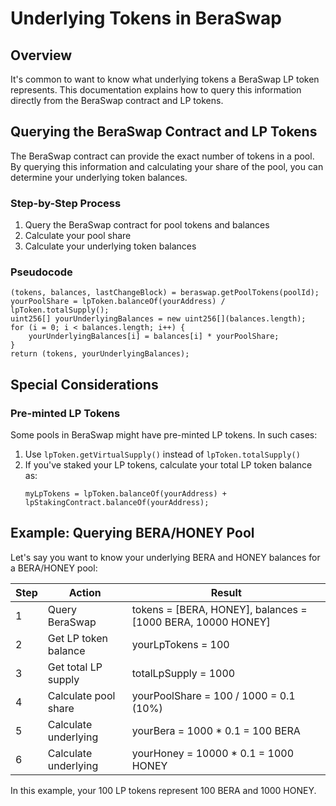 # Underlying Tokens in BeraSwap

## Overview

It's common to want to know what underlying tokens a BeraSwap LP token represents. This documentation explains how to query this information directly from the BeraSwap contract and LP tokens.

## Querying the BeraSwap Contract and LP Tokens

The BeraSwap contract can provide the exact number of tokens in a pool. By querying this information and calculating your share of the pool, you can determine your underlying token balances.

### Step-by-Step Process

1. Query the BeraSwap contract for pool tokens and balances
2. Calculate your pool share
3. Calculate your underlying token balances

### Pseudocode

```solidity
(tokens, balances, lastChangeBlock) = beraswap.getPoolTokens(poolId);
yourPoolShare = lpToken.balanceOf(yourAddress) / lpToken.totalSupply();
uint256[] yourUnderlyingBalances = new uint256[](balances.length);
for (i = 0; i < balances.length; i++) {
    yourUnderlyingBalances[i] = balances[i] * yourPoolShare;
}
return (tokens, yourUnderlyingBalances);
```

## Special Considerations

### Pre-minted LP Tokens

Some pools in BeraSwap might have pre-minted LP tokens. In such cases:

1. Use `lpToken.getVirtualSupply()` instead of `lpToken.totalSupply()`
2. If you've staked your LP tokens, calculate your total LP token balance as:
   ```solidity
   myLpTokens = lpToken.balanceOf(yourAddress) + lpStakingContract.balanceOf(yourAddress);
   ```

## Example: Querying BERA/HONEY Pool

Let's say you want to know your underlying BERA and HONEY balances for a BERA/HONEY pool:

| Step | Action               | Result                                                      |
| ---- | -------------------- | ----------------------------------------------------------- |
| 1    | Query BeraSwap       | tokens = [BERA, HONEY], balances = [1000 BERA, 10000 HONEY] |
| 2    | Get LP token balance | yourLpTokens = 100                                          |
| 3    | Get total LP supply  | totalLpSupply = 1000                                        |
| 4    | Calculate pool share | yourPoolShare = 100 / 1000 = 0.1 (10%)                      |
| 5    | Calculate underlying | yourBera = 1000 \* 0.1 = 100 BERA                           |
| 6    | Calculate underlying | yourHoney = 10000 \* 0.1 = 1000 HONEY                       |

In this example, your 100 LP tokens represent 100 BERA and 1000 HONEY.
